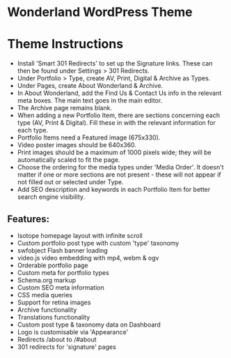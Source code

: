 # Wonderland WordPress Theme

# Theme Instructions

* Install 'Smart 301 Redirects' to set up the Signature links. These can then be found under Settings  > 301 Redirects.
* Under Portfolio > Type, create AV, Print, Digital & Archive as Types.
* Under Pages, create About Wonderland & Archive.
* In About Wonderland, add the Find Us & Contact Us info in the relevant meta boxes. The main text goes in the main editor.
* The Archive page remains blank.
* When adding a new Portfolio Item, there are sections concerning each type (AV, Print & Digital). Fill these in with the relevant information for each type.
* Portfolio Items need a Featured image (675x330).
* Video poster images should be 640x360.
* Print images should be a maximum of 1000 pixels wide; they will be automatically scaled to fit the page.
* Choose the ordering for the media types under 'Media Order'. It doesn't matter if one or more sections are not present - these will not appear if not filled out or selected under Type.
* Add SEO description and keywords in each Portfolio Item for better search engine visibility.



## Features:

* Isotope homepage layout with infinite scroll
* Custom portfolio post type with custom 'type' taxonomy
* swfobject Flash banner loading
* video.js video embedding with mp4, webm & ogv
* Orderable portfolio page
* Custom meta for portfolio types
* Schema.org markup
* Custom SEO meta information
* CSS media queries
* Support for retina images
* Archive functionality
* Translations functionality
* Custom post type & taxonomy data on Dashboard
* Logo is customisable via 'Appearance'
* Redirects /about to /#about
* 301 redirects for 'signature' pages

